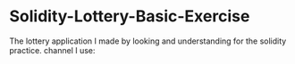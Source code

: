 # Solidity-Lottery-Basic-Exercise
The lottery application I made by looking and understanding for the solidity practice. channel I use:
